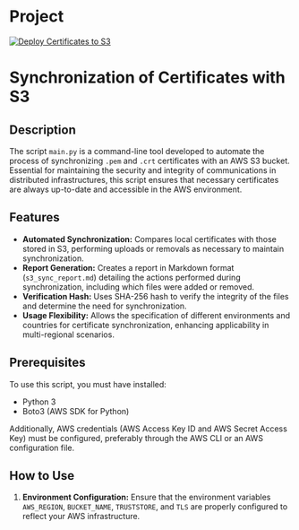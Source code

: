 # Project

[![Deploy Certificates to S3](https://github.com/lisboajeff/bucket/actions/workflows/update_bucket.yml/badge.svg)](https://github.com/lisboajeff/bucket/actions/workflows/update_bucket.yml)

# Synchronization of Certificates with S3

## Description

The script `main.py` is a command-line tool developed to automate the process of synchronizing `.pem` and `.crt`
certificates with an AWS S3 bucket. Essential for maintaining the security and integrity of communications in
distributed infrastructures, this script ensures that necessary certificates are always up-to-date and accessible in the
AWS environment.

## Features

- **Automated Synchronization:** Compares local certificates with those stored in S3, performing uploads or removals as
  necessary to maintain synchronization.
- **Report Generation:** Creates a report in Markdown format (`s3_sync_report.md`) detailing the actions performed
  during synchronization, including which files were added or removed.
- **Verification Hash:** Uses SHA-256 hash to verify the integrity of the files and determine the need for
  synchronization.
- **Usage Flexibility:** Allows the specification of different environments and countries for certificate
  synchronization, enhancing applicability in multi-regional scenarios.

## Prerequisites

To use this script, you must have installed:

- Python 3
- Boto3 (AWS SDK for Python)

Additionally, AWS credentials (AWS Access Key ID and AWS Secret Access Key) must be configured, preferably through the
AWS CLI or an AWS configuration file.

## How to Use

1. **Environment Configuration:**
   Ensure that the environment variables `AWS_REGION`, `BUCKET_NAME`, `TRUSTSTORE`, and `TLS` are properly configured to
   reflect your AWS infrastructure.